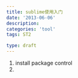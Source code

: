```yaml
---
title: sublime使用入门
date: '2013-06-06'
description:
categories: 'tool'
tags: ST2

type: draft
---
```


1. install package control
2.
